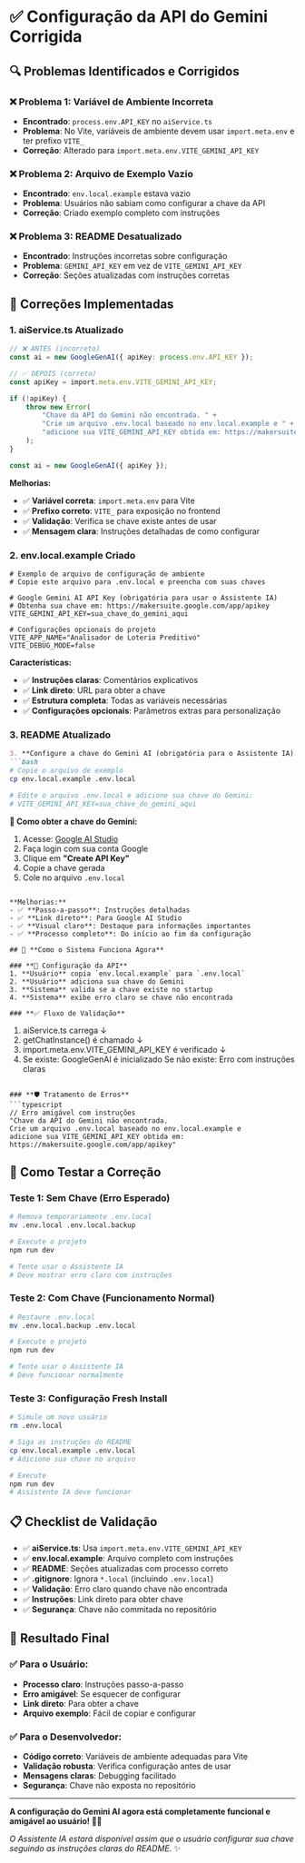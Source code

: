 # ✅ Configuração da API do Gemini Corrigida

## 🔍 **Problemas Identificados e Corrigidos**

### **❌ Problema 1: Variável de Ambiente Incorreta**
- **Encontrado**: `process.env.API_KEY` no `aiService.ts`
- **Problema**: No Vite, variáveis de ambiente devem usar `import.meta.env` e ter prefixo `VITE_`
- **Correção**: Alterado para `import.meta.env.VITE_GEMINI_API_KEY`

### **❌ Problema 2: Arquivo de Exemplo Vazio**
- **Encontrado**: `env.local.example` estava vazio
- **Problema**: Usuários não sabiam como configurar a chave da API
- **Correção**: Criado exemplo completo com instruções

### **❌ Problema 3: README Desatualizado**
- **Encontrado**: Instruções incorretas sobre configuração
- **Problema**: `GEMINI_API_KEY` em vez de `VITE_GEMINI_API_KEY`
- **Correção**: Seções atualizadas com instruções corretas

## 🔧 **Correções Implementadas**

### **1. aiService.ts Atualizado**
```typescript
// ❌ ANTES (incorreto)
const ai = new GoogleGenAI({ apiKey: process.env.API_KEY });

// ✅ DEPOIS (correto)
const apiKey = import.meta.env.VITE_GEMINI_API_KEY;

if (!apiKey) {
    throw new Error(
        "Chave da API do Gemini não encontrada. " +
        "Crie um arquivo .env.local baseado no env.local.example e " +
        "adicione sua VITE_GEMINI_API_KEY obtida em: https://makersuite.google.com/app/apikey"
    );
}

const ai = new GoogleGenAI({ apiKey });
```

**Melhorias:**
- ✅ **Variável correta**: `import.meta.env` para Vite
- ✅ **Prefixo correto**: `VITE_` para exposição no frontend
- ✅ **Validação**: Verifica se chave existe antes de usar
- ✅ **Mensagem clara**: Instruções detalhadas de como configurar

### **2. env.local.example Criado**
```env
# Exemplo de arquivo de configuração de ambiente
# Copie este arquivo para .env.local e preencha com suas chaves

# Google Gemini AI API Key (obrigatória para usar o Assistente IA)
# Obtenha sua chave em: https://makersuite.google.com/app/apikey
VITE_GEMINI_API_KEY=sua_chave_do_gemini_aqui

# Configurações opcionais do projeto
VITE_APP_NAME="Analisador de Loteria Preditivo"
VITE_DEBUG_MODE=false
```

**Características:**
- ✅ **Instruções claras**: Comentários explicativos
- ✅ **Link direto**: URL para obter a chave
- ✅ **Estrutura completa**: Todas as variáveis necessárias
- ✅ **Configurações opcionais**: Parâmetros extras para personalização

### **3. README Atualizado**
```markdown
3. **Configure a chave do Gemini AI (obrigatória para o Assistente IA):**
```bash
# Copie o arquivo de exemplo
cp env.local.example .env.local

# Edite o arquivo .env.local e adicione sua chave do Gemini:
# VITE_GEMINI_API_KEY=sua_chave_do_gemini_aqui
```

**🔑 Como obter a chave do Gemini:**
1. Acesse: [Google AI Studio](https://makersuite.google.com/app/apikey)
2. Faça login com sua conta Google
3. Clique em **"Create API Key"**
4. Copie a chave gerada
5. Cole no arquivo `.env.local`
```

**Melhorias:**
- ✅ **Passo-a-passo**: Instruções detalhadas
- ✅ **Link direto**: Para Google AI Studio
- ✅ **Visual claro**: Destaque para informações importantes
- ✅ **Processo completo**: Do início ao fim da configuração

## 🎯 **Como o Sistema Funciona Agora**

### **🔑 Configuração da API**
1. **Usuário** copia `env.local.example` para `.env.local`
2. **Usuário** adiciona sua chave do Gemini
3. **Sistema** valida se a chave existe no startup
4. **Sistema** exibe erro claro se chave não encontrada

### **✅ Fluxo de Validação**
```
1. aiService.ts carrega
   ↓
2. getChatInstance() é chamado
   ↓
3. import.meta.env.VITE_GEMINI_API_KEY é verificado
   ↓
4. Se existe: GoogleGenAI é inicializado
   Se não existe: Erro com instruções claras
```

### **🛡️ Tratamento de Erros**
```typescript
// Erro amigável com instruções
"Chave da API do Gemini não encontrada. 
Crie um arquivo .env.local baseado no env.local.example e 
adicione sua VITE_GEMINI_API_KEY obtida em: 
https://makersuite.google.com/app/apikey"
```

## 🚀 **Como Testar a Correção**

### **Teste 1: Sem Chave (Erro Esperado)**
```bash
# Remova temporariamente .env.local
mv .env.local .env.local.backup

# Execute o projeto
npm run dev

# Tente usar o Assistente IA
# Deve mostrar erro claro com instruções
```

### **Teste 2: Com Chave (Funcionamento Normal)**
```bash
# Restaure .env.local
mv .env.local.backup .env.local

# Execute o projeto
npm run dev

# Tente usar o Assistente IA
# Deve funcionar normalmente
```

### **Teste 3: Configuração Fresh Install**
```bash
# Simule um novo usuário
rm .env.local

# Siga as instruções do README
cp env.local.example .env.local
# Adicione sua chave no arquivo

# Execute
npm run dev
# Assistente IA deve funcionar
```

## 📋 **Checklist de Validação**

- ✅ **aiService.ts**: Usa `import.meta.env.VITE_GEMINI_API_KEY`
- ✅ **env.local.example**: Arquivo completo com instruções
- ✅ **README**: Seções atualizadas com processo correto
- ✅ **.gitignore**: Ignora `*.local` (incluindo `.env.local`)
- ✅ **Validação**: Erro claro quando chave não encontrada
- ✅ **Instruções**: Link direto para obter chave
- ✅ **Segurança**: Chave não commitada no repositório

## 🎉 **Resultado Final**

### **✅ Para o Usuário:**
- **Processo claro**: Instruções passo-a-passo
- **Erro amigável**: Se esquecer de configurar
- **Link direto**: Para obter a chave
- **Arquivo exemplo**: Fácil de copiar e configurar

### **✅ Para o Desenvolvedor:**
- **Código correto**: Variáveis de ambiente adequadas para Vite
- **Validação robusta**: Verifica configuração antes de usar
- **Mensagens claras**: Debugging facilitado
- **Segurança**: Chave não exposta no repositório

---

**A configuração do Gemini AI agora está completamente funcional e amigável ao usuário! 🎯🤖**

*O Assistente IA estará disponível assim que o usuário configurar sua chave seguindo as instruções claras do README.* ✨
